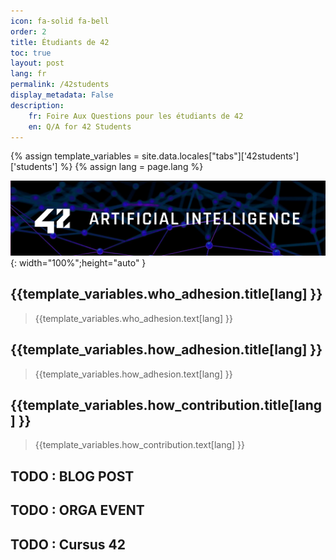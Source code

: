 ```yaml
---
icon: fa-solid fa-bell
order: 2
title: Étudiants de 42
toc: true
layout: post
lang: fr
permalink: /42students
display_metadata: False
description:
    fr: Foire Aux Questions pour les étudiants de 42
    en: Q/A for 42 Students
---
```


{% assign template_variables = site.data.locales["tabs"]['42students']['students'] %}
{% assign lang = page.lang %}

![42AI banniere](/assets/img/banners/banner_black_00.png){: width="100%";height="auto" }

## {{template_variables.who_adhesion.title[lang] }}

> {{template_variables.who_adhesion.text[lang] }}

## {{template_variables.how_adhesion.title[lang] }}

> {{template_variables.how_adhesion.text[lang] }}

## {{template_variables.how_contribution.title[lang] }}

> {{template_variables.how_contribution.text[lang] }}

## TODO : BLOG POST

## TODO : ORGA EVENT 

## TODO : Cursus 42 
